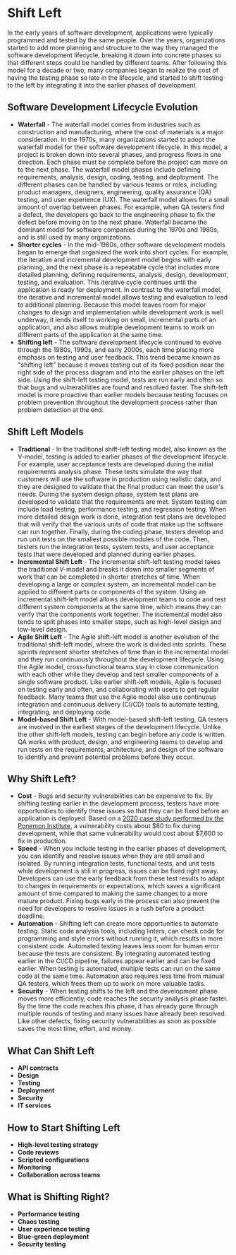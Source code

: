 # Shift Left

In the early years of software development, applications were typically programmed and tested by the same people. Over the years, organizations started to add more planning and structure to the way they managed the software development lifecycle, breaking it down into concrete phases so that different steps could be handled by different teams. After following this model for a decade or two, many companies began to realize the cost of having the testing phase so late in the lifecycle, and started to shift testing to the left by integrating it into the earlier phases of development.

## Software Development Lifecycle Evolution

- **Waterfall** - The waterfall model comes from industries such as construction and manufacturing, where the cost of materials is a major consideration. In the 1970s, many organizations started to adopt the waterfall model for their software development lifecycle. In this model, a project is broken down into several phases, and progress flows in one direction. Each phase must be complete before the project can move on to the next phase. The waterfall model phases include defining requirements, analysis, design, coding, testing, and deployment. The different phases can be handled by various teams or roles, including product managers, designers, engineering, quality assurance (QA) testing, and user experience (UX). The waterfall model allows for a small amount of overlap between phases. For example, when QA testers find a defect, the developers go back to the engineering phase to fix the defect before moving on to the next phase. Waterfall became the dominant model for software companies during the 1970s and 1980s, and is still used by many organizations.
- **Shorter cycles** - In the mid-1980s, other software development models began to emerge that organized the work into short cycles. For example, the iterative and incremental development model begins with early planning, and the next phase is a repeatable cycle that includes more detailed planning, defining requirements, analysis, design, development, testing, and evaluation. This iterative cycle continues until the application is ready for deployment. In contrast to the waterfall model, the iterative and incremental model allows testing and evaluation to lead to additional planning. Because this model leaves room for major changes to design and implementation while development work is well underway, it lends itself to working on small, incremental parts of an application, and also allows multiple development teams to work on different parts of the application at the same time.
- **Shifting left** - The software development lifecycle continued to evolve through the 1980s, 1990s, and early 2000s, each time placing more emphasis on testing and user feedback. This trend became known as "shifting left" because it moves testing out of its fixed position near the right side of the process diagram and into the earlier phases on the left side. Using the shift-left testing model, tests are run early and often so that bugs and vulnerabilities are found and resolved faster. The shift-left model is more proactive than earlier models because testing focuses on problem prevention throughout the development process rather than problem detection at the end.

## Shift Left Models

- **Traditional** - In the traditional shift-left testing model, also known as the V-model, testing is added to earlier phases of the development lifecycle. For example, user acceptance tests are developed during the initial requirements analysis phase. These tests simulate the way that customers will use the software in production using realistic data, and they are designed to validate that the final product can meet the user's needs. During the system design phase, system test plans are developed to validate that the requirements are met. System testing can include load testing, performance testing, and regression testing. When more detailed design work is done, integration test plans are developed that will verify that the various units of code that make up the software can run together. Finally, during the coding phase, testers develop and run unit tests on the smallest possible modules of the code. Then, testers run the integration tests, system tests, and user acceptance tests that were developed and planned during earlier phases.
- **Incremental Shift Left** - The incremental shift-left testing model takes the traditional V-model and breaks it down into smaller segments of work that can be completed in shorter stretches of time. When developing a large or complex system, an incremental model can be applied to different parts or components of the system. Using an incremental shift-left model allows development teams to code and test different system components at the same time, which means they can verify that the components work together. The incremental model also tends to split phases into smaller steps, such as high-level design and low-level design.
- **Agile Shift Left** - The Agile shift-left model is another evolution of the traditional shift-left model, where the work is divided into sprints. These sprints represent shorter stretches of time than in the incremental model and they run continuously throughout the development lifecycle. Using the Agile model, cross-functional teams stay in close communication with each other while they develop and test smaller components of a single software product. Like earlier shift-left models, Agile is focused on testing early and often, and collaborating with users to get regular feedback. Many teams that use the Agile model also use continuous integration and continuous delivery (CI/CD) tools to automate testing, integrating, and deploying code.
- **Model-based Shift Left** - With model-based shift-left testing, QA testers are involved in the earliest stages of the development lifecycle. Unlike the other shift-left models, testing can begin before any code is written. QA works with product, design, and engineering teams to develop and run tests on the requirements, architecture, and design of the software to identify and prevent potential problems before they occur.

## Why Shift Left?

- **Cost** - Bugs and security vulnerabilities can be expensive to fix. By shifting testing earlier in the development process, testers have more opportunities to identify these issues so that they can be fixed before an application is deployed. Based on a [2020 case study performed by the Ponemon Institute](https://www.ibm.com/account/reg/us-en/signup?formid=urx-46992), a vulnerability costs about $80 to fix during development, while that same vulnerability would cost about $7,600 to fix in production.
- **Speed** - When you include testing in the earlier phases of development, you can identify and resolve issues when they are still small and isolated. By running integration tests, functional tests, and unit tests while development is still in progress, issues can be fixed right away. Developers can use the early feedback from these test results to adapt to changes in requirements or expectations, which saves a significant amount of time compared to making the same changes to a more mature product. Fixing bugs early in the process can also prevent the need for developers to resolve issues in a rush before a product deadline.
- **Automation** - Shifting left can create more opportunities to automate testing. Static code analysis tools, including linters, can check code for programming and style errors without running it, which results in more consistent code. Automated testing leaves less room for human error because the tests are consistent. By integrating automated testing earlier in the CI/CD pipeline, failures appear earlier and can be fixed earlier. When testing is automated, multiple tests can run on the same code at the same time. Automation also requires less time from manual QA testers, which frees them up to work on more valuable tasks.
- **Security** - When testing shifts to the left and the development phase moves more efficiently, code reaches the security analysis phase faster. By the time the code reaches this phase, it has already gone through multiple rounds of testing and many issues have already been resolved. Like other defects, fixing security vulnerabilities as soon as possible saves the most time, effort, and money.

## What Can Shift Left

- **API contracts**
- **Design**
- **Testing**
- **Deployment**
- **Security**
- **IT services**

## How to Start Shifting Left

- **High-level testing strategy**
- **Code reviews**
- **Scripted configurations**
- **Monitoring**
- **Collaboration across teams**

## What is Shifting Right?

- **Performance testing**
- **Chaos testing**
- **User experience testing**
- **Blue-green deployment**
- **Security testing**

